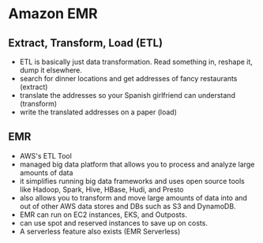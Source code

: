 # Amazon EMR 

## Extract, Transform, Load (ETL)

- ETL is basically just data transformation. Read something in, reshape it, dump it elsewhere.
- search for dinner locations and get addresses of fancy restaurants (extract)
- translate the addresses so your Spanish girlfriend can understand (transform)
- write the translated addresses on a paper (load)

## EMR

- AWS's ETL Tool
- managed big data platform that allows you to process and analyze large amounts of data
- it simplifies running big data frameworks and uses open source tools like Hadoop, Spark, Hive, HBase, Hudi, and Presto
- also allows you to transform and move large amounts of data into and out of other AWS data stores and DBs such as S3 and DynamoDB. 
- EMR can run on EC2 instances, EKS, and Outposts.
- can use spot and reserved instances to save up on costs.
- A serverless feature also exists (EMR Serverless)